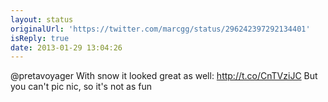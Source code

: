 ```yaml
---
layout: status
originalUrl: 'https://twitter.com/marcgg/status/296242397292134401'
isReply: true
date: 2013-01-29 13:04:26
---
```


@pretavoyager With snow it looked great as well: http://t.co/CnTVziJC But you can't pic nic, so it's not as fun
